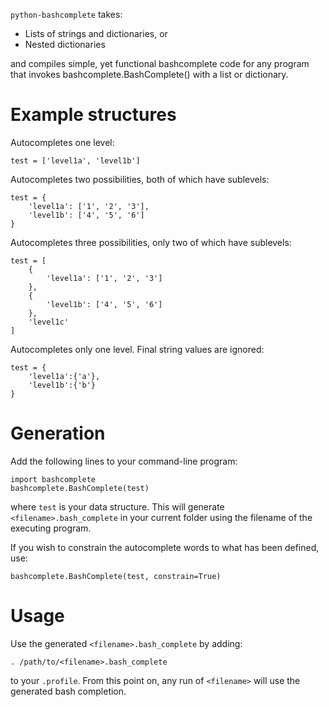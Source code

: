 `python-bashcomplete` takes:

* Lists of strings and dictionaries, or
* Nested dictionaries

and compiles simple, yet functional bashcomplete code for any program that
invokes bashcomplete.BashComplete() with a list or dictionary.

# Example structures

Autocompletes one level:

    test = ['level1a', 'level1b']

Autocompletes two possibilities, both of which have sublevels:

    test = {
        'level1a': ['1', '2', '3'],
        'level1b': ['4', '5', '6']
    }

Autocompletes three possibilities, only two of which have sublevels:

    test = [
        {
            'level1a': ['1', '2', '3']
        },
        {
            'level1b': ['4', '5', '6']
        },
        'level1c'
    ]

Autocompletes only one level. Final string values are ignored:

    test = {
        'level1a':{'a'},
        'level1b':{'b'}
    }

# Generation

Add the following lines to your command-line program:

    import bashcomplete
    bashcomplete.BashComplete(test)

where `test` is your data structure. This will generate
`<filename>.bash_complete` in your current folder using the filename of the
executing program.

If you wish to constrain the autocomplete words to what has been defined,
use:

    bashcomplete.BashComplete(test, constrain=True)

# Usage

Use the generated `<filename>.bash_complete` by adding:

    . /path/to/<filename>.bash_complete

to your `.profile`. From this point on, any run of `<filename>` will use the
generated bash completion.
